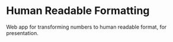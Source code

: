 # Human Readable Formatting
Web app for transforming numbers to human readable format, for presentation.